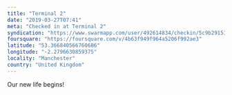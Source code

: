 ```yaml
---
title: "Terminal 2"
date: "2019-03-27T07:41"
meta: "Checked in at Terminal 2"
syndication: "https://www.swarmapp.com/user/492614834/checkin/5c9b291535f983002cc0982e"
foursquare: "https://foursquare.com/v/4b63f949f964a5206f992ae3"
latitude: "53.366840566760686"
longitude: "-2.2796630859375"
locality: "Manchester"
country: "United Kingdom"
---
```

Our new life begins!
